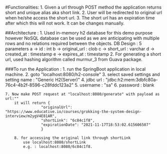 #Functionalities: 
	1. Given a url through POST method the application returns short and unique alias aka short link.
	2. User will be redirected to original url when he/she access the short url.
	3. The short url has an expiration time after which this will not work. It can be changes manually.

##Architecture : 
	1. Used in-memory h2 database for this demo purpose however NoSQL database can be used as we are anticipating with multiple rows 		   and no relations required between the objects.
		DB Design : 5 parameters
			a ->  id : int
			b ->  original_url : clob
			c ->  short_url : varchar
			d ->  created_at : timestamp
			e ->  expires_at : timestamp
	2. For generating a short url, used hashing algorithm called murmur_3 from Guava package.
	

###To run the Application : 
	1. run the SpringBoot application in local machine.
	2. goto "localhost:8080/h2-console"
	3. select saved settings and setting name : "Generic H2(Server)"
	4. jdbc url : "jdbc:h2:mem:3dbfc80a-76c4-4b2f-8596-c28fddc123a2"
	5. username : "sa"
	6. password : blank
	
	7. Now make POST request at "localhost:8080/generate" with payload as url:""
		it will return {
    				"originalUrl": "https://www.educative.io/courses/grokking-the-system-design-interview/m2ygV4E81AR",
    				"shortLink": "6c84c1f8",
    				"expirationDate": "2021-11-17T18:53:02.615606507"
    				}
    				
    	8. for accessing the original link through shortLink
    		use localhost:8080/shortLink
    		e.g. : localhost:8080/6c84c1f8.
